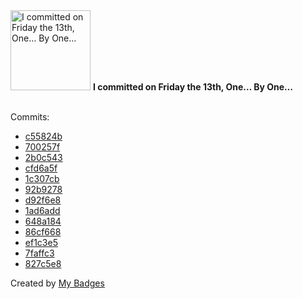 <img src="https://my-badges.github.io/my-badges/friday-13.png" alt="I committed on Friday the 13th, One… By One…" title="I committed on Friday the 13th, One… By One…" width="128">
<strong>I committed on Friday the 13th, One… By One…</strong>
<br><br>

Commits:

- <a href="https://github.com/Rignchen/advent-of-code/commit/c55824b73eb74c19c7677852544df1dbe8fb87fc">c55824b</a>
- <a href="https://github.com/Rignchen/advent-of-code/commit/700257f49ebc01298b4324634b6f302b154efbd3">700257f</a>
- <a href="https://github.com/Rignchen/advent-of-code/commit/2b0c54300f52e3d52a7f02991a6cfdd202170791">2b0c543</a>
- <a href="https://github.com/Rignchen/advent-of-code/commit/cfd6a5fe0d0f5cb89732b776bf6263597decc9b7">cfd6a5f</a>
- <a href="https://github.com/Rignchen/dotfile/commit/1c307cb5cf2f4b17b72083edf635e913165eab67">1c307cb</a>
- <a href="https://github.com/Rignchen/dotfile/commit/92b927820737959980c16a9e92e9f5ec61cfe93d">92b9278</a>
- <a href="https://github.com/Rignchen/dotfile/commit/d92f6e88c61eb27d15685a2a0cabed328fcf4678">d92f6e8</a>
- <a href="https://github.com/Rignchen/dotfile/commit/1ad6add7edb7d1bec9de08d4ecd838a11ea6865a">1ad6add</a>
- <a href="https://github.com/Rignchen/dotfile/commit/648a18421d86414d8ce2a8980644e1de564f3036">648a184</a>
- <a href="https://github.com/Rignchen/ex_java_bastien/commit/86cf6686316e58ddcb6f976b6207ceabfeafe7c3">86cf668</a>
- <a href="https://github.com/Rignchen/ticktacktoe/commit/ef1c3e576b35161d5c2e1b104193f2e3f236e92e">ef1c3e5</a>
- <a href="https://github.com/Rignchen/ticktacktoe/commit/7faffc32bfc3742cd346e5423fb7e4a6a954ba50">7faffc3</a>
- <a href="https://github.com/Rignchen/ticktacktoe/commit/827c5e8dbd3a282b2c8ff8effb96aeddbd048f35">827c5e8</a>


Created by <a href="https://github.com/my-badges/my-badges">My Badges</a>